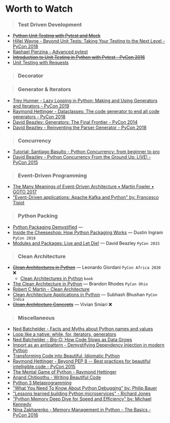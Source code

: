 # Worth to Watch

> ### Test Driven Development

- ~~[Python Unit Testing with Pytest and Mock](https://www.youtube.com/watch?v=DJoffYEPttY)~~
- [Hillel Wayne - Beyond Unit Tests: Taking Your Testing to the Next Level - PyCon 2018](https://www.youtube.com/watch?v=MYucYon2-lk)
- [Raphael Pierzina - Advanced pytest](https://www.youtube.com/watch?v=gJtE-anbcww)
- ~~[Introduction to Unit Testing in Python with Pytest - PyCon 2016](https://www.youtube.com/watch?v=UPanUFVFfzY)~~
- [Unit Testing with Requests](https://www.youtube.com/watch?v=t6MtEnw3Zww)

> ### Decorator



> ### Generator & Iterators

- [Trey Hunner - Lazy Looping in Python: Making and Using Generators and Iterators - PyCon 2019](https://www.youtube.com/watch?v=ixiRkUwPI2A)
- [Raymond Hettinger - Dataclasses: The code generator to end all code generators - PyCon 2018](https://www.youtube.com/watch?v=T-TwcmT6Rcw)
- [David Beazley: Generators: The Final Frontier - PyCon 2014](https://www.youtube.com/watch?v=D1twn9kLmYg)
- [David Beazley - Reinventing the Parser Generator - PyCon 2018](https://www.youtube.com/watch?v=zJ9z6Ge-vXs)

> ### Concurrency

- [Tutorial: Santiago Basulto - Python Concurrency: from beginner to pro](https://www.youtube.com/watch?v=18B1pznaU1o)
- [David Beazley - Python Concurrency From the Ground Up: LIVE! - PyCon 2015](https://www.youtube.com/watch?v=MCs5OvhV9S4)

> ### Event-Driven Programming

- [The Many Meanings of Event-Driven Architecture • Martin Fowler • GOTO 2017](https://www.youtube.com/watch?v=STKCRSUsyP0)
- ["Event-Driven applications: Apache Kafka and Python" by: Francesco Tisiot](https://www.youtube.com/watch?v=ea1vdoU5uVo)

> ### Python Packing

- [Python Packaging Demystified](https://www.youtube.com/watch?v=ApDThpsr2Fw) — 
- [Inside the Cheeseshop: How Python Packaging Works](https://www.youtube.com/watch?v=AQsZsgJ30AE) — Dustin Ingram `PyCon 2018`
- [Modules and Packages: Live and Let Die!](https://www.youtube.com/watch?v=0oTh1CXRaQ0) — David Beazley `PyCon 2015`

> ### Clean Architecture

- ~~[Clean Architectures in Python](https://www.youtube.com/watch?v=pKJ4FXijva0)~~ — Leonardo Giordani `PyCon Africa 2020` ❌
  - [Clean Architectures in Python](https://leanpub.com/clean-architectures-in-python) `book`
- [The Clean Architecture in Python](https://www.youtube.com/watch?v=DJtef410XaM) — Brandon Rhodes `PyCon Ohio`
- [Robert C Martin - Clean Architecture](https://www.youtube.com/watch?v=Nltqi7ODZTM)
- [Clean Architecture Applications in Python](https://www.youtube.com/watch?v=p1D-jM4ca2w) — Subhash Bhushan `PyCon India`
- ~~[Clean Architecture Concepts](https://www.youtube.com/watch?v=ouBSPdvbzvw)~~ — Vivian Smiari ❌

> ### Miscellaneous

- [Ned Batchelder - Facts and Myths about Python names and values](https://nedbatchelder.com/text/names1.html)
- [Loop like a native: while, for, iterators, generators](https://nedbatchelder.com/text/iter.html)
- [Ned Batchelder - Big-O: How Code Slows as Data Grows](https://www.youtube.com/watch?v=duvZ-2UK0fc)
- [Import as an antipattern - Demystifying Dependency Injection in modern Python](https://www.youtube.com/watch?v=qkGxy4c64Jg)
- [Transforming Code into Beautiful, Idiomatic Python](https://www.youtube.com/watch?v=OSGv2VnC0go)
- [Raymond Hettinger - Beyond PEP 8 -- Best practices for beautiful intelligible code - PyCon 2015](https://www.youtube.com/watch?v=wf-BqAjZb8M)
- [The Mental Game of Python - Raymond Hettinger](https://www.youtube.com/watch?v=UANN2Eu6ZnM)
- [Anand Chitipothu - Writing Beautiful Code](https://www.youtube.com/watch?v=QIRyr6qvGrY)
- [Python 3 Metaprogramming](https://www.youtube.com/watch?v=sPiWg5jSoZI)
- ["What You Need To Know About Python Debugging" by: Philip Bauer](https://www.youtube.com/watch?v=_OB6VlYKZkU)
- ["Lessons learned building Python microservices" - Richard Jones](https://www.youtube.com/watch?v=jxr3Aar58ig)
- ["Python Memory Deep Dive for Speed and Efficiency" by: Michael Kennedy](https://www.youtube.com/watch?v=A-3_Iw6KNCw)
- [Nina Zakharenko - Memory Management in Python - The Basics - PyCon 2016](https://www.youtube.com/watch?v=F6u5rhUQ6dU)
